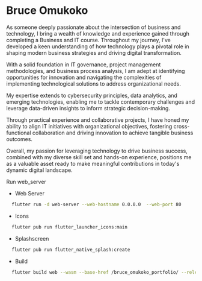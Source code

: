 # Bruce Omukoko

As someone deeply passionate about the intersection of business and technology, I bring a wealth of knowledge and experience gained through completing a Business and IT course. Throughout my journey, I've developed a keen understanding of how technology plays a pivotal role in shaping modern business strategies and driving digital transformation.

With a solid foundation in IT governance, project management methodologies, and business process analysis, I am adept at identifying opportunities for innovation and navigating the complexities of implementing technological solutions to address organizational needs.

My expertise extends to cybersecurity principles, data analytics, and emerging technologies, enabling me to tackle contemporary challenges and leverage data-driven insights to inform strategic decision-making.

Through practical experience and collaborative projects, I have honed my ability to align IT initiatives with organizational objectives, fostering cross-functional collaboration and driving innovation to achieve tangible business outcomes.

Overall, my passion for leveraging technology to drive business success, combined with my diverse skill set and hands-on experience, positions me as a valuable asset ready to make meaningful contributions in today's dynamic digital landscape.

Run web_server

* Web Server
```bash
  flutter run -d web-server --web-hostname 0.0.0.0  --web-port 80
```

* Icons
```bash
  flutter pub run flutter_launcher_icons:main
```

* Splashscreen
```bash
  flutter pub run flutter_native_splash:create
```

* Build
```bash
  flutter build web --wasm --base-href /bruce_omukoko_portfolio/ --release
```
